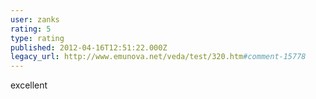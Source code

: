 ```yaml
---
user: zanks
rating: 5
type: rating
published: 2012-04-16T12:51:22.000Z
legacy_url: http://www.emunova.net/veda/test/320.htm#comment-15778
---
```

excellent